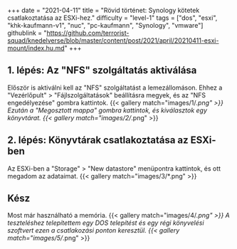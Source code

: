 +++
date = "2021-04-11"
title = "Rövid történet: Synology kötetek csatlakoztatása az ESXi-hez."
difficulty = "level-1"
tags = ["dos", "esxi", "khk-kaufmann-v1", "nuc", "pc-kaufmann", "Synology", "vmware"]
githublink = "https://github.com/terrorist-squad/knedelverse/blob/master/content/post/2021/april/20210411-esxi-mount/index.hu.md"
+++

## 1. lépés: Az "NFS" szolgáltatás aktiválása
Először is aktiválni kell az "NFS" szolgáltatást a lemezállomáson. Ehhez a "Vezérlőpult" > "Fájlszolgáltatások" beállításra megyek, és az "NFS engedélyezése" gombra kattintok.
{{< gallery match="images/1/*.png" >}}
Ezután a "Megosztott mappa" gombra kattintok, és kiválasztok egy könyvtárat.
{{< gallery match="images/2/*.png" >}}

## 2. lépés: Könyvtárak csatlakoztatása az ESXi-ben
Az ESXi-ben a "Storage" > "New datastore" menüpontra kattintok, és ott megadom az adataimat.
{{< gallery match="images/3/*.png" >}}

## Kész
Most már használható a memória.
{{< gallery match="images/4/*.png" >}}
A teszteléshez telepítettem egy DOS telepítést és egy régi könyvelési szoftvert ezen a csatlakozási ponton keresztül.
{{< gallery match="images/5/*.png" >}}

